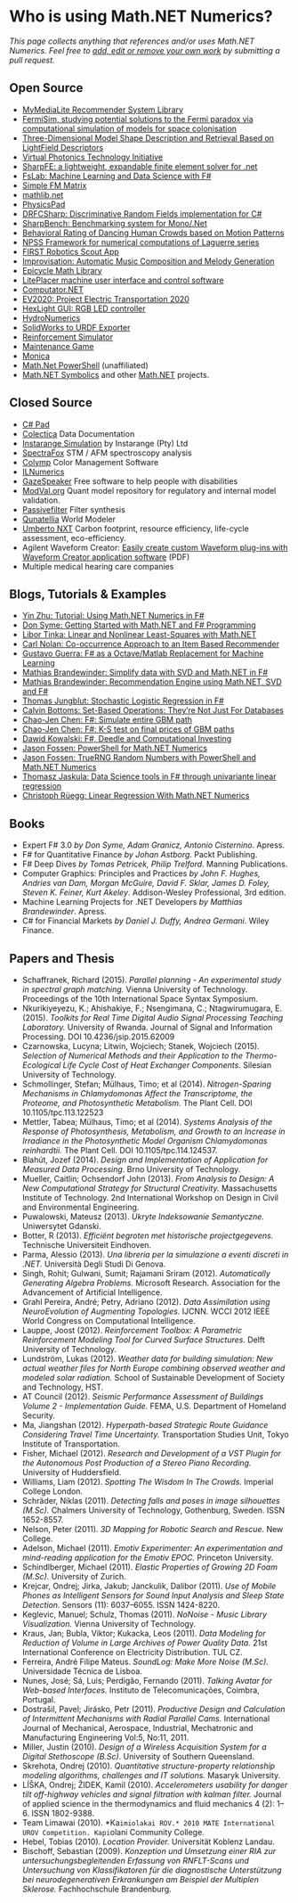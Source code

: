 Who is using Math.NET Numerics?
===============================

*This page collects anything that references and/or uses Math.NET Numerics.
Feel free to [add, edit or remove your own work](https://github.com/mathnet/mathnet-numerics/blob/master/docs/content/Users.md) by submitting a pull request.*

Open Source
-----------

* [MyMediaLite Recommender System Library](http://www.ismll.uni-hildesheim.de/mymedialite/)
* [FermiSim, studying potential solutions to the Fermi paradox via computational simulation of models for space colonisation](https://launchpad.net/fermisim)
* [Three-Dimensional Model Shape Description and Retrieval Based on LightField Descriptors](https://code.google.com/p/lightfieldretrieval/)
* [Virtual Photonics Technology Initiative](https://virtualphotonics.codeplex.com/)
* [SharpFE: a lightweight, expandable finite element solver for .net](https://github.com/iainsproat/SharpFE)
* [FsLab: Machine Learning and Data Science with F#](http://fslab.org/)
* [Simple FM Matrix](http://cs.mcgill.ca/~ryang6/simplefmmatrix/)
* [mathlib.net](http://mathlibproject.codeplex.com/)
* [PhysicsPad](https://github.com/Amichai/PhysicsPad)
* [DRFCSharp: Discriminative Random Fields implementation for C#](https://github.com/exitmouse/drfcsharp)
* [SharpBench: Benchmarking system for Mono/.Net](https://github.com/ranma42/SharpBench)
* [Behavioral Rating of Dancing Human Crowds based on Motion Patterns](http://emotiondetection.codeplex.com/)
* [NPSS Framework for numerical computations of Laguerre series](https://www.openhub.net/p/npss)
* [FIRST Robotics Scout App](https://frcscout.codeplex.com/)
* [Improvisation: Automatic Music Composition and Melody Generation](https://github.com/ArmenAg/Improvisation)
* [Epicycle Math Library](https://github.com/open-epicycle/Epicycle.Math-cs)
* [LitePlacer machine user interface and control software](https://github.com/jkuusama/LitePlacer)
* [Computator.NET](https://github.com/PawelTroka/Computator.NET)
* [EV2020: Project Electric Transportation 2020](https://github.com/EraYaN/EV202)
* [HexLight GUI: RGB LED controller](https://github.com/jorticus/hexlight-gui)
* [HydroNumerics](https://code.google.com/archive/p/hydronumerics/)
* [SolidWorks to URDF Exporter](https://bitbucket.org/brawner/sw2urdf)
* [Reinforcement Simulator](https://github.com/lg-octaviano/Reinforcement_Simulator)
* [Maintenance Game](https://github.com/KaptenJon/MaintenanceGame)
* [Monica](https://github.com/zhuazhua/Monica)
* [Math.Net PowerShell](http://mathnetpowershell.codeplex.com/) (unaffiliated)
* [Math.NET Symbolics](http://symbolics.mathdotnet.com) and other [Math.NET](http://www.mathdotnet.com) projects.

Closed Source
-------------

* [C# Pad](http://www.csharppad.com)
* [Colectica](http://www.colectica.com) Data Documentation
* [Instarange Simulation](http://instarange.com) by Instarange (Pty) Ltd
* [SpectraFox](http://www.spectrafox.com/) STM / AFM spectroscopy analysis
* [Colymp](http://colymp.com/) Color Management Software
* [ILNumerics](http://ilnumerics.net/)
* [GazeSpeaker](http://www.gazespeaker.org) Free software to help people with disabilities
* [ModVal.org](http://www.modval.org) Quant model repository for regulatory and internal model validation.
* [Passivefilter](https://sites.google.com/site/passivefilter/home) Filter synthesis
* [Qunatellia](http://www.quantellia.com) World Modeler
* [Umberto NXT](http://www.umberto.de) Carbon footprint, resource efficiency, life-cycle assessment, eco-efficiency.
* Agilent Waveform Creator: [Easily create custom Waveform plug-ins with Waveform Creator application software](http://cp.literature.agilent.com/litweb/pdf/5991-3203EN.pdf) (PDF)
* Multiple medical hearing care companies

Blogs, Tutorials & Examples
---------------------------

* [Yin Zhu: Tutorial: Using Math.NET Numerics in F#](http://msdn.microsoft.com/en-us/library/hh304363.aspx)
* [Don Syme: Getting Started with Math.NET and F# Programming](http://blogs.msdn.com/b/dsyme/archive/2012/07/06/getting-started-with-math-net-and-f-programming.aspx)
* [Libor Tinka: Linear and Nonlinear Least-Squares with Math.NET](http://www.imagingshop.com/articles/least-squares)
* [Carl Nolan: Co-occurrence Approach to an Item Based Recommender](http://code.msdn.microsoft.com/Co-occurrence-Approach-to-57027db7)
* [Gustavo Guerra: F# as a Octave/Matlab Replacement for Machine Learning](http://functionalflow.co.uk/blog/2011/10/27/f-as-a-octavematlab-replacement-for-machine-learning/)
* [Mathias Brandewinder: Simplify data with SVD and Math.NET in F#](http://clear-lines.com/blog/post/Simplify-data-with-SVD-and-MathNET-in-FSharp.aspx)
* [Mathias Brandewinder: Recommendation Engine using Math.NET, SVD and F#](http://clear-lines.com/blog/post/Recommendation-Engine-with-SVD-and-MathNET-in-FSharp.aspx)
* [Thomas Jungblut: Stochastic Logistic Regression in F#](http://codingwiththomas.blogspot.ch/2014/05/stochastic-logistic-regression-in-f.html)
* [Calvin Bottoms: Set-Based Operations: They’re Not Just For Databases](http://calvinbottoms.blogspot.ch/2012/01/set-based-operations-theyre-not-just.html)
* [Chao-Jen Chen: F#: Simulate entire GBM path](http://programmingcradle.blogspot.ch/2012/09/f-simulate-entire-gbm-path.html)
* [Chao-Jen Chen: F#: K-S test on final prices of GBM paths ](http://programmingcradle.blogspot.ch/2012/09/f-k-s-test-on-final-prices-of-gbm-paths.html)
* [Dawid Kowalski: F#, Deedle and Computational Investing](http://dkowalski.com/blog/archive/2014/01/11/f-deedle-and-computational-investing.aspx)
* [Jason Fossen: PowerShell for Math.NET Numerics](http://cyber-defense.sans.org/blog/2015/06/27/powershell-for-math-net-numerics)
* [Jason Fossen: TrueRNG Random Numbers with PowerShell and Math.NET Numerics](https://cyber-defense.sans.org/blog/2015/07/24/truerng-usb-random-numbers-powershell-mathnet-numerics)
* [Thomasz Jaskula: Data Science tools in F# through univariante linear regression](http://jaskula.fr/blog/2015/12-02-data-science-tools-in-f-through-univariante-linear-regression/)
* [Christoph Rüegg: Linear Regression With Math.NET Numerics](http://christoph.ruegg.name/blog/linear-regression-mathnet-numerics.html)

Books
-----

* Expert F# 3.0 *by Don Syme, Adam Granicz, Antonio Cisternino*. Apress.
* F# for Quantitative Finance *by Johan Astborg*. Packt Publishing.
* F# Deep Dives *by Tomas Petricek, Philip Trelford*. Manning Publications.
* Computer Graphics: Principles and Practices *by John F. Hughes, Andries van Dam, Morgan McGuire, David F. Sklar, James D. Foley, Steven K. Feiner, Kurt Akeley*. Addison-Wesley Professional, 3rd edition.
* Machine Learning Projects for .NET Developers *by Matthias Brandewinder*. Apress.
* C# for Financial Markets *by Daniel J. Duffy, Andrea Germani*. Wiley Finance.

Papers and Thesis
-----------------

* Schaffranek, Richard (2015). *Parallel planning - An experimental study in spectral graph matching.* Vienna University of Technology. Proceedings of the 10th International Space Syntax Symposium.
* Nkurikiyeyezu, K.; Ahishakiye, F.; Nsengimana, C.; Ntagwirumugara, E. (2015). *Toolkits for Real Time Digital Audio Signal Processing Teaching Laboratory.* University of Rwanda. Journal of Signal and Information Processing. DOI 10.4236/jsip.2015.62009
* Czarnowska, Lucyna; Litwin, Wojciech; Stanek, Wojciech (2015). *Selection of Numerical Methods and their Application to the Thermo-Ecological Life Cycle Cost of Heat Exchanger Components*. Silesian University of Technology.
* Schmollinger, Stefan; Mülhaus, Timo; et al (2014). *Nitrogen-Sparing Mechanisms in Chlamydomonas Affect the Transcriptome, the Proteome, and Photosynthetic Metabolism.* The Plant Cell. DOI 10.1105/tpc.113.122523
* Mettler, Tabea; Mülhaus, Timo; et al (2014). *Systems Analysis of the Response of Photosynthesis, Metabolism, and Growth to an Increase in Irradiance in the Photosynthetic Model Organism Chlamydomonas reinhardtii.* The Plant Cell. DOI 10.1105/tpc.114.124537.
* Blahút, Jozef (2014). *Design and Implementation of Application for Measured Data Processing*. Brno University of Technology.
* Mueller, Caitlin; Ochsendorf John (2013). *From Analysis to Design: A New Computational Strategy for Structural Creativity.* Massachusetts Institute of Technology. 2nd International Workshop on Design in Civil and Environmental Engineering.
* Puwalowski, Mateusz (2013). *Ukryte Indeksowanie Semantyczne.* Uniwersytet Gdanski.
* Botter, R (2013). *Efficiënt begroten met historische projectgegevens.* Technische Universiteit Eindhoven.
* Parma, Alessio (2013). *Una libreria per la simulazione a eventi discreti in .NET.* Università Degli Studi Di Genova.
* Singh, Rohit; Gulwani, Sumit; Rajamani Sriram (2012). *Automatically Generating Algebra Problems.* Microsoft Research. Association for the Advancement of Artificial Intelligence.
* Grahl Pereira, André; Petry, Adriano (2012). *Data Assimilation using NeuroEvolution of Augmenting Topologies.* IJCNN. WCCI 2012 IEEE World Congress on Computational Intelligence.
* Lauppe, Joost (2012). *Reinforcement Toolbox: A Parametric Reinforcement Modeling Tool for Curved Surface Structures.* Delft University of Technology.
* Lundström, Lukas (2012). *Weather data for building simulation: New actual weather files for North Europe combining observed weather and modeled solar radiation.* School of Sustainable Development of Society and Technology, HST.
* AT Council (2012). *Seismic Performance Assessment of Buildings Volume 2 - Implementation Guide.* FEMA, U.S. Department of Homeland Security.
* Ma, Jiangshan (2012). *Hyperpath-based Strategic Route Guidance Considering Travel Time Uncertainty.* Transportation Studies Unit, Tokyo Institute of Transportation.
* Fisher, Michael (2012). *Research and Development of a VST Plugin for the Autonomous Post Production of a Stereo Piano Recording.* University of Huddersfield.
* Williams, Liam (2012). *Spotting The Wisdom In The Crowds.* Imperial College London.
* Schräder, Niklas (2011). *Detecting falls and poses in image silhouettes (M.Sc).* Chalmers University of Technology, Gothenburg, Sweden. ISSN 1652-8557.
* Nelson, Peter (2011). *3D Mapping for Robotic Search and Rescue.* New College.
* Adelson, Michael (2011). *Emotiv Experimenter: An experimentation and mind-reading application for the Emotiv EPOC.* Princeton University.
* Schindlberger, Michael (2011). *Elastic Properties of Growing 2D Foam (M.Sc).* University of Zurich.
* Krejcar, Ondrej; Jirka, Jakub; Janckulik, Dalibor (2011). *Use of Mobile Phones as Intelligent Sensors for Sound Input Analysis and Sleep State Detection.* Sensors (11): 6037–6055. ISSN 1424-8220.
* Keglevic, Manuel; Schulz, Thomas (2011). *NoNoise - Music Library Visualization.* Vienna University of Technology.
* Kraus, Jan; Bubla, Viktor; Kukacka, Leos (2011). *Data Modeling for Reduction of Volume in Large Archives of Power Quality Data.* 21st International Conference on Electricity Distribution. TUL CZ.
* Ferreira, André Filipe Mateus. *SoundLog: Make More Noise (M.Sc).* Universidade Técnica de Lisboa.
* Nunes, José; Sá, Luis; Perdigão, Fernando (2011). *Talking Avatar for Web-based Interfaces.* Instituto de Telecomunicações, Coimbra, Portugal.
* Dostrašil, Pavel; Jirásko, Petr (2011). *Productive Design and Calculation of Intermittent Mechanisms with Radial Parallel Cams.* International Journal of Mechanical, Aerospace, Industrial, Mechatronic and Manufacturing Engineering Vol:5, No:11, 2011.
* Miller, Justin (2010). *Design of a Wireless Acquisition System for a Digital Stethoscope (B.Sc).* University of Southern Queensland.
* Skrehota, Ondrej (2010). *Quantitative structure-property relationship modeling algorithms, challenges and IT solutions.* Masaryk University.
* LÍŠKA, Ondrej; ŽIDEK, Kamil (2010). *Accelerometers usability for danger tilt off-highway vehicles and signal filtration with kalman filter.* Journal of applied science in the thermodynamics and fluid mechanics 4 (2): 1–6. ISSN 1802-9388.
* Team Limawai (2010). *Ka`imiolakai ROV.* 2010 MATE International UROV Competition. Kapi`olani Community College.
* Hebel, Tobias (2010). *Location Provider.* Universität Koblenz Landau.
* Bischoff, Sebastian (2009). *Konzeption und Umsetzung einer RIA zur untersuchungsbegleitenden Erfassung von RNFLT-Scans und Untersuchung von Klassifikatoren für die diagnostische Unterstützung bei neurodegenerativen Erkrankungen am Beispiel der Multiplen Sklerose.* Fachhochschule Brandenburg.
